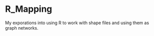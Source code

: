 # R_Mapping

My exporations into using R to work with shape files and using them as graph networks.
